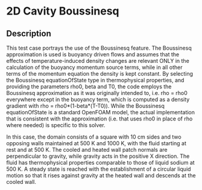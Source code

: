 # 2D Cavity Boussinesq

## Description

This test case portrays the use of the Boussinesq feature. The Boussinesq
approximation is used is buoyancy driven flows and assumes that the effects
of temperature-induced density changes are relevant ONLY in the calculation
of the buoyancy momentum source terms, while in all other terms of the
momentum equation the density is kept constant. By selecting the
Boussinesq equationOfState type in thermophysical properties, and providing
the parameters rho0, beta and T0, the code employs the Boussinesq
approximation as it was originally intended to, i.e. rho = rho0 everywhere
except in the buoyancy term, which is computed as a density gradient with
rho = rho0*(1-beta*(T-T0)). While the Boussinesq equationOfState is a standard
OpenFOAM model, the actual implementation that is consistent with the
approximation (i.e. that uses rho0 in place of rho where needed) is specific
to this solver.

In this case, the domain consists of a square with 10 cm sides and two opposing
walls maintained at 500 K and 1000 K, with the fluid starting at rest and at
500 K. The cooled and heated wall patch normals are perpendicular to gravity,
while gravity acts in the positive X direction. The fluid has thermophysical
properties comparable to those of liquid sodium at 500 K. A steady state is
reached with the establishment of a circular liquid motion so that it rises
against gravity at the heated wall and descends at the cooled wall.

